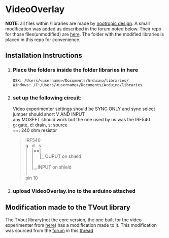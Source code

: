 # VideoOverlay
**NOTE**: all files within \libraries are made by [nootropic design](https://github.com/nootropicdesign). A small modification was added as described in the forum noted below. Their repo for those files(unmodified) are [here](https://github.com/nootropicdesign/arduino-tvout-ve). The folder with the modified libraries is placed in this repo for convenience.

## Installation Instructions
1.  ### Place the folders inside the folder libraries in here

        OSX: /Users/<username>/Documents/Arduino/libraries/
        Windows: /C:/Users/<username>/Documents/Arduino/libraries

2.  ### set up the following circuit:  
    Video experimenter settings should be SYNC ONLY and sync select jumper should short V AND INPUT  
    any MOSFET should work but the one used by us was the IRF540  
    g: gate, d: drain, s: source  
    ==: 240 ohm resistor  
    
    >  
    > IRF540  
    > g&nbsp;&nbsp;&nbsp;d&nbsp;&nbsp;&nbsp;s  
    > |&nbsp;&nbsp;&nbsp;&nbsp;|==|  
    > |&nbsp;&nbsp;&nbsp;&nbsp;|&nbsp;&nbsp;&nbsp;&nbsp; |__OUPUT on shield  
    > |&nbsp;&nbsp;&nbsp;&nbsp;|  
    > |&nbsp;&nbsp;&nbsp;&nbsp;|__INPUT on shield  
    > |  
    > pin 10     

    
3.  ### upload VideoOverlay.ino to the arduino attached

## Modification made to the TVout library
The TVout library(not the core version, the one built for the video experimenter from [here](https://github.com/nootropicdesign/arduino-tvout-ve)) has a modification made to it. This modification was sourced from the [forum](https://nootropicdesign.com/store/forums/) in this [thread](https://nootropicdesign.com/store/forums/topic/black-letters/)
